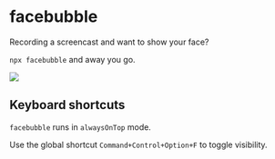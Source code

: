# facebubble

Recording a screencast and want to show your face? 

`npx facebubble` and away you go.

![](https://user-images.githubusercontent.com/36711/35318892-8e487f92-0131-11e8-8c0a-f03a0c8d5ef0.png)

## Keyboard shortcuts

`facebubble` runs in `alwaysOnTop` mode.

Use the global shortcut `Command+Control+Option+F` to toggle visibility.
